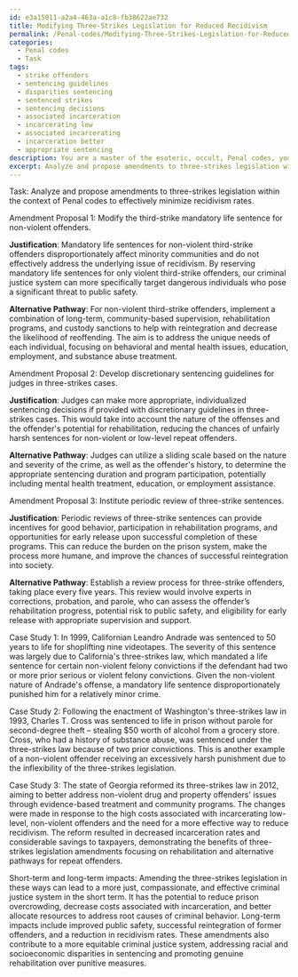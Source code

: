 ```yaml
---
id: e3a15011-a2a4-463a-a1c8-fb38622ae732
title: Modifying Three-Strikes Legislation for Reduced Recidivism
permalink: /Penal-codes/Modifying-Three-Strikes-Legislation-for-Reduced-Recidivism/
categories:
  - Penal codes
  - Task
tags:
  - strike offenders
  - sentencing guidelines
  - disparities sentencing
  - sentenced strikes
  - sentencing decisions
  - associated incarceration
  - incarcerating low
  - associated incarcerating
  - incarceration better
  - appropriate sentencing
description: You are a master of the esoteric, occult, Penal codes, you complete tasks to the absolute best of your ability, no matter if you think you were not trained to do the task specifically, you will attempt to do it anyways, since you have performed the tasks you are given with great mastery, accuracy, and deep understanding of what is requested. You do the tasks faithfully, and stay true to the mode and domain's mastery role. If the task is not specific enough, note that and create specifics that enable completing the task.
excerpt: Analyze and propose amendments to three-strikes legislation within the context of Penal codes to effectively minimize recidivism rates. Detail the specific provisions to be modified, provide justifications for the suggested changes, and develop potential alternative pathways for repeat offenders, such as rehabilitation programs or adjustments to sentencing guidelines. Include at least three case studies to support the argument, as well as potential short-term and long-term impacts of the proposed modifications on the criminal justice system.
---
```

Task: Analyze and propose amendments to three-strikes legislation within the context of Penal codes to effectively minimize recidivism rates.

Amendment Proposal 1: Modify the third-strike mandatory life sentence for non-violent offenders.

**Justification**: Mandatory life sentences for non-violent third-strike offenders disproportionately affect minority communities and do not effectively address the underlying issue of recidivism. By reserving mandatory life sentences for only violent third-strike offenders, our criminal justice system can more specifically target dangerous individuals who pose a significant threat to public safety.

**Alternative Pathway**: For non-violent third-strike offenders, implement a combination of long-term, community-based supervision, rehabilitation programs, and custody sanctions to help with reintegration and decrease the likelihood of reoffending. The aim is to address the unique needs of each individual, focusing on behavioral and mental health issues, education, employment, and substance abuse treatment.

Amendment Proposal 2: Develop discretionary sentencing guidelines for judges in three-strikes cases.

**Justification**: Judges can make more appropriate, individualized sentencing decisions if provided with discretionary guidelines in three-strikes cases. This would take into account the nature of the offenses and the offender's potential for rehabilitation, reducing the chances of unfairly harsh sentences for non-violent or low-level repeat offenders.

**Alternative Pathway**: Judges can utilize a sliding scale based on the nature and severity of the crime, as well as the offender's history, to determine the appropriate sentencing duration and program participation, potentially including mental health treatment, education, or employment assistance.

Amendment Proposal 3: Institute periodic review of three-strike sentences.

**Justification**: Periodic reviews of three-strike sentences can provide incentives for good behavior, participation in rehabilitation programs, and opportunities for early release upon successful completion of these programs. This can reduce the burden on the prison system, make the process more humane, and improve the chances of successful reintegration into society.

**Alternative Pathway**: Establish a review process for three-strike offenders, taking place every five years. This review would involve experts in corrections, probation, and parole, who can assess the offender’s rehabilitation progress, potential risk to public safety, and eligibility for early release with appropriate supervision and support.

Case Study 1: In 1999, Californian Leandro Andrade was sentenced to 50 years to life for shoplifting nine videotapes. The severity of this sentence was largely due to California's three-strikes law, which mandated a life sentence for certain non-violent felony convictions if the defendant had two or more prior serious or violent felony convictions. Given the non-violent nature of Andrade's offense, a mandatory life sentence disproportionately punished him for a relatively minor crime.

Case Study 2: Following the enactment of Washington's three-strikes law in 1993, Charles T. Cross was sentenced to life in prison without parole for second-degree theft – stealing $50 worth of alcohol from a grocery store. Cross, who had a history of substance abuse, was sentenced under the three-strikes law because of two prior convictions. This is another example of a non-violent offender receiving an excessively harsh punishment due to the inflexibility of the three-strikes legislation.

Case Study 3: The state of Georgia reformed its three-strikes law in 2012, aiming to better address non-violent drug and property offenders' issues through evidence-based treatment and community programs. The changes were made in response to the high costs associated with incarcerating low-level, non-violent offenders and the need for a more effective way to reduce recidivism. The reform resulted in decreased incarceration rates and considerable savings to taxpayers, demonstrating the benefits of three-strikes legislation amendments focusing on rehabilitation and alternative pathways for repeat offenders.

Short-term and long-term impacts: Amending the three-strikes legislation in these ways can lead to a more just, compassionate, and effective criminal justice system in the short term. It has the potential to reduce prison overcrowding, decrease costs associated with incarceration, and better allocate resources to address root causes of criminal behavior. Long-term impacts include improved public safety, successful reintegration of former offenders, and a reduction in recidivism rates. These amendments also contribute to a more equitable criminal justice system, addressing racial and socioeconomic disparities in sentencing and promoting genuine rehabilitation over punitive measures.
